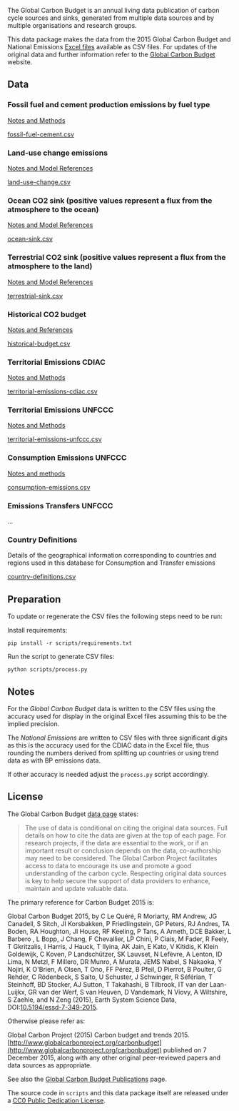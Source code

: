 The Global Carbon Budget is an annual living data publication of carbon cycle
sources and sinks, generated from multiple data sources and by multiple
organisations and research groups.

This data package makes the data from the 2015 Global Carbon Budget and National Emissions [Excel files](http://cdiac.ornl.gov/GCP/) available as CSV files. For updates of the original data and further information refer to the
[Global Carbon Budget](http://www.globalcarbonproject.org/carbonbudget/index.htm) website.


## Data

### Fossil fuel and cement production emissions by fuel type

[Notes and Methods](doc/fossil-fuel-cement.md)

[fossil-fuel-cement.csv](data/fossil-fuel-cement.csv)


### Land-use change emissions

[Notes and Model References](doc/land-use-change.md)

[land-use-change.csv](data/land-use-change.csv)


### Ocean CO2 sink (positive values represent a flux from the atmosphere to the ocean)

[Notes and Model References](doc/ocean-sink.md)

[ocean-sink.csv](data/ocean-sink.csv)


### Terrestrial CO2 sink (positive values represent a flux from the atmosphere to the land)

[Notes and Model References](doc/terrestrial-sink.md)

[terrestrial-sink.csv](data/terrestrial-sink.csv)


### Historical CO2 budget

[Notes and References](doc/historical-budget.md)

[historical-budget.csv](data/historical-budget.csv)


### Territorial Emissions CDIAC

[Notes and Methods](doc/territorial-emissions-cdiac.md)

[territorial-emissions-cdiac.csv](data/territorial-emissions-cdiac.csv)


### Territorial Emissions UNFCCC

[Notes and Methods](doc/territorial-emissions-unfccc.md)

[territorial-emissions-unfccc.csv](data/territorial-emissions-unfccc.csv)



### Consumption Emissions UNFCCC

[Notes and methods](doc/consumption-emissions.md)

[consumption-emissions.csv](data/consumption-emissions.csv)


### Emissions Transfers UNFCCC
...


### Country Definitions

Details of the geographical information corresponding to countries and regions used in this database for Consumption and Transfer emissions

[country-definitions.csv](data/country-definitions.csv)

## Preparation

To update or regenerate the CSV files the following steps need to be run:

Install requirements:

```
pip install -r scripts/requirements.txt
```

Run the script to generate CSV files:
```
python scripts/process.py
```


## Notes

For the *Global Carbon Budget* data is written to the CSV files using the
accuracy used for display in the original Excel files assuming this to be the
implied precision.

The *National Emissions* are written to CSV files with three significant digits
as this is the accuracy used for the CDIAC data in the Excel file, thus
rounding the numbers derived from splitting up countries or using trend data as
with BP emissions data.

If other accuracy is needed adjust the `process.py` script
accordingly.

## License

The Global Carbon Budget [data page](http://www.globalcarbonproject.org/carbonbudget/15/data.htm) states:

> The use of data is conditional on citing the original data sources. Full details on how to cite the data are given at the top of each page. For research projects, if the data are essential to the work, or if an important result or conclusion depends on the data, co-authorship may need to be considered. The Global Carbon Project facilitates access to data to encourage its use and promote a good understanding of the carbon cycle. Respecting original data sources is key to help secure the support of data providers to enhance, maintain and update valuable data.

The primary reference for Carbon Budget 2015 is:

Global Carbon Budget 2015, by C Le Quéré, R Moriarty, RM Andrew, JG Canadell, S Sitch, JI Korsbakken, P Friedlingstein, GP Peters, RJ Andres, TA Boden, RA Houghton, JI House, RF Keeling, P Tans, A Arneth, DCE Bakker, L Barbero , L Bopp, J Chang, F Chevallier, LP Chini, P Ciais, M Fader, R Feely, T Gkritzalis, I Harris, J Hauck, T Ilyina, AK Jain, E Kato, V Kitidis, K Klein Goldewijk, C Koven, P Landschützer, SK Lauvset, N Lefèvre, A Lenton, ID Lima, N Metzl, F Millero, DR Munro, A Murata, JEMS Nabel, S Nakaoka, Y Nojiri, K O'Brien, A Olsen, T Ono, FF Pérez, B Pfeil, D Pierrot, B Poulter, G Rehder, C Rödenbeck, S Saito, U Schuster, J Schwinger, R Séférian, T Steinhoff, BD Stocker, AJ Sutton, T Takahashi, B Tilbrook, IT van der Laan-Luijkx, GR van der Werf, S van Heuven, D Vandemark, N Viovy, A Wiltshire, S Zaehle, and N Zeng (2015), Earth System Science Data, DOI:[10.5194/essd-7-349-2015](https://doi.org/10.5194/essd-7-349-2015).

Otherwise please refer as:

Global Carbon Project (2015) Carbon budget and trends 2015. [http://www.globalcarbonproject.org/carbonbudget](http://www.globalcarbonproject.org/carbonbudget) published on 7 December 2015, along with any other original peer-reviewed papers and data sources as appropriate.

See also the [Global Carbon Budget Publications](http://www.globalcarbonproject.org/carbonbudget/15/publications.htm) page.

The source code in `scripts` and this data package itself are released under a
[CC0 Public Dedication License](https://creativecommons.org/publicdomain/zero/1.0/).
